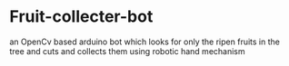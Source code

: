 # Fruit-collecter-bot
an OpenCv based arduino bot which looks for only the ripen fruits in the tree and cuts and collects them using robotic hand mechanism
